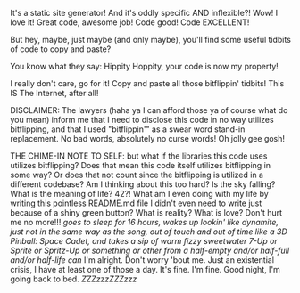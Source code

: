 It's a static site generator! And it's oddly specific AND inflexible?! Wow! I 
love it! Great code, awesome job! Code good! Code EXCELLENT!

But hey, maybe, just maybe (and only maybe), you'll find some useful tidbits 
of code to copy and paste?

You know what they say: Hippity Hoppity, your code is now my property!

I really don't care, go for it! Copy and paste all those bitflippin' 
tidbits! This IS The Internet, after all!

DISCLAIMER: The lawyers (haha ya I can afford those ya of course what 
do you mean) inform me that I need to disclose this code in no way 
utilizes bitflipping, and that I used "bitflippin'" as a swear word 
stand-in replacement. No bad words, absolutely no curse words! 
Oh jolly gee gosh!

THE CHIME-IN NOTE TO SELF: but what if the libraries this code 
uses utilizes bitflipping? Does that mean this code itself 
utilizes bitflipping in some way? Or does that not count 
since the bitflipping is utilized in a different codebase? 
Am I thinking about this too hard? Is the sky falling? 
What is the meaning of life? 42?! What am I even doing 
with my life by writing this pointless README.md 
file I didn't even need to write just because of a shiny green 
button? What is reality? 
What is love? Don't hurt me no more!!!
*goes to sleep for 16 hours, wakes up 
lookin' like dynamite, just not in the same
way as the song, out of touch and out of time 
like a 3D Pinball: Space Cadet, and takes a sip of warm fizzy 
sweetwater 7-Up or Sprite or Spritz-Up or something or other 
from a half-empty and/or half-full and/or half-life can*
I'm alright. Don't worry 'bout me. Just an
existential crisis, I have at least one of those a day.
It's fine. I'm fine. Good night, I'm going back to bed.
*ZZZzzzZZZzzz*
